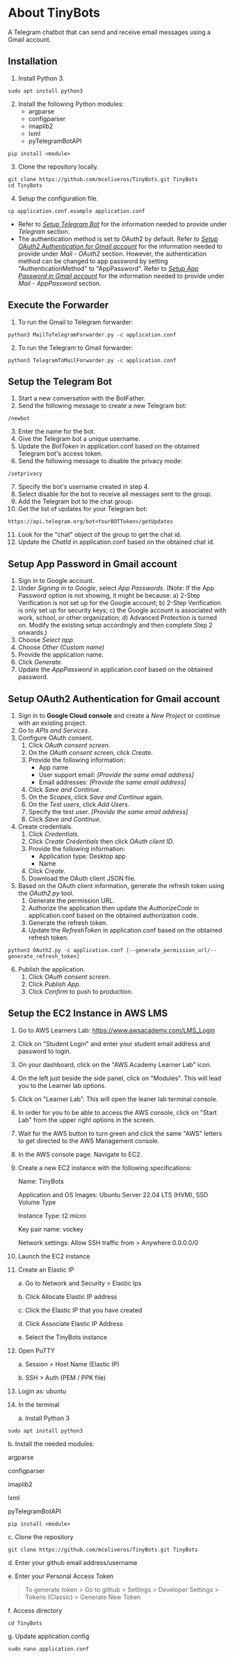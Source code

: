 # About TinyBots
A Telegram chatbot that can send and receive email messages using a Gmail account.

## Installation
1. Install Python 3.

```
sudo apt install python3
```
2. Install the following Python modules:
    * argparse
    * configparser
    * imaplib2
    * lxml
    * pyTelegramBotAPI

 ```
 pip install <module>
 ```
3. Clone the repository locally.

```
git clone https://github.com/mcoliveros/TinyBots.git TinyBots
cd TinyBots
```
4. Setup the configuration file.

```
cp application.conf.example application.conf
```
* Refer to *[Setup Telegram Bot](#setup-the-telegram-bot)* for the information needed to provide under *Telegram* section.
* The authentication method is set to OAuth2 by default. Refer to *[Setup OAuth2 Authentication for Gmail account](#setup-oauth2-authentication-for-gmail-account)* for the information needed to provide under *Mail* - *OAuth2* section. However, the authentication method can be changed to app password by setting "AuthenticationMethod" to "AppPassword". Refer to *[Setup App Password in Gmail account](#setup-app-password-in-gmail-account)* for the information needed to provide under *Mail* - *AppPassword* section.


## Execute the Forwarder
1. To run the Gmail to Telegram forwarder:

```
python3 MailToTelegramForwarder.py -c application.conf 
```

2. To run the Telegram to Gmail forwarder:

```
python3 TelegramToMailForwarder.py -c application.conf 
```

## Setup the Telegram Bot
1. Start a new conversation with the BotFather.
2. Send the following message to create a new Telegram bot:

```
/newbot
```
3. Enter the name for the bot.
4. Give the Telegram bot a unique username.
5. Update the *BotToken* in application.conf based on the obtained Telegram bot's access token.
6. Send the following message to disable the privacy mode:

```
/setprivacy
```
7. Specify the bot's username created in step 4.
8. Select disable for the bot to receive all messages sent to the group.
9. Add the Telegram bot to the chat group.
10. Get the list of updates for your Telegram bot:

```
https://api.telegram.org/bot<YourBOTToken>/getUpdates
```
11. Look for the "chat" object of the group to get the chat id.
12. Update the *ChatId* in application.conf based on the obtained chat id.


## Setup App Password in Gmail account
1. Sign in to Google account.
2. Under *Signing in to Google*, select *App Passwords*.
(Note: If the App Password option is not showing, it might be because: a) 2-Step Verification is not set up for the Google account; b) 2-Step Verification is only set up for security keys; c) the Google account is associated with work, school, or other organization; d) Advanced Protection is turned on. Modify the existing setup accordingly and then complete Step 2 onwards.)
3. Choose *Select app*. 
4. Choose *Other (Custom name)* 
5. Provide the application name.
6. Click *Generate*.
7. Update the *AppPassword* in application.conf based on the obtained password.

## Setup OAuth2 Authentication for Gmail account
1. Sign in to **Google Cloud console** and create a *New Project* or continue with an existing project.
2. Go to *APIs and Services*.
3. Configure OAuth consent.
    1. Click *OAuth consent screen*.
    2. On the *OAuth consent screen*, click *Create*.
    3. Provide the following information:
        * App name
        * User support email: *[Provide the same email address]*
        * Email addresses: *[Provide the same email address]*
    4. Click *Save and Continue*.
    5. On the *Scopes*, click *Save and Continue* again.
    6. On the *Test users*, click *Add Users*.
    7. Specify the test user. *[Provide the same email address]*
    8. Click *Save and Continue*.
4. Create credentials.
    1. Click *Credentials*.
    2. Click *Create Credentials* then click *OAuth client ID*.
    3. Provide the following information:
        * Application type: Desktop app
        * Name
    4. Click *Create*.
    5. Download the OAuth client JSON file.
5. Based on the OAuth client information, generate the refresh token using the *OAuth2.py* tool.
    1. Generate the permission URL. 
    2. Authorize the application then update the *AuthorizeCode* in application.conf based on the obtained authorization code.
    3. Generate the refresh token.
    4. Update the *RefreshToken* in application.conf based on the obtained refresh token.

```
python3 OAuth2.py -c application.conf [--generate_permission_url/--generate_refresh_token]
```
     
6. Publish the application.
    1. Click *OAuth consent screen*.
    2. Click *Publish App*.
    3. Click *Confirm* to push to production.

## Setup the EC2 Instance in AWS LMS

1. Go to AWS Learners Lab: https://www.awsacademy.com/LMS_Login

2. Click on "Student Login" and enter your student email address and password to login.

3. On your dashboard, click on the "AWS Academy Learner Lab" icon.

4. On the left just beside the side panel, click on "Modules". This will lead you to the Learner lab options.

5. Click on "Learner Lab". This will open the leaner lab terminal console.

6. In order for you to be able to access the AWS console, click on "Start Lab" from the upper right options in the screen.

7. Wait for the AWS button to turn green and click the same "AWS" letters to get directed to the AWS Management console.

8. In the AWS console page. Navigate to EC2.

9.	Create a new EC2 instance with the following specifications:

    Name: TinyBots
    
    Application and OS Images:  Ubuntu Server 22.04 LTS (HVM), SSD Volume Type
    
    Instance Type: t2.micro
    
    Key pair name: vockey
    
    Network settings: Allow SSH traffic from > Anywhere 0.0.0.0/0
    
10.	Launch the EC2 instance

11.	Create an Elastic IP
    
    a.	Go to Network and Security > Elastic Ips
    
    b.	Click Allocate Elastic IP address
    
    c.	Click the Elastic IP that you have created
    
    d.	Click Associate Elastic IP Address
    
    e.	Select the TinyBots instance
    
12.	Open PuTTY
    
    a.	Session > Host Name (Elastic IP)
    
    b.	SSH > Auth (PEM / PPK file)

13.	Login as: ubuntu

14.	In the terminal
    
    a. Install Python 3

```
sudo apt install python3
```

   b.	Install the needed modules:

argparse

configparser

imaplib2

lxml

pyTelegramBotAPI

```
pip install <module>
```
   
   c.	Clone the repository

```
git clone https://github.com/mcoliveros/TinyBots.git TinyBots
```
   
   d.	Enter your github email address/username
   
   e.	Enter your Personal Access Token
 
   > To generate token > Go to github > Settings > Developer Settings > Tokens (Classic) > Generate New Token
   
   f.	Access directory
```
cd TinyBots
```
   
   g.	Update application.config

```
sudo nano application.conf
```




